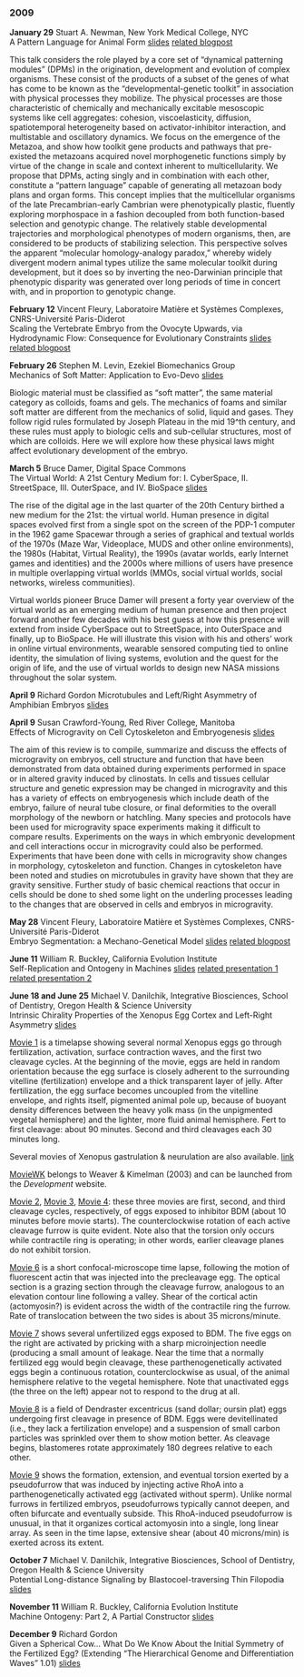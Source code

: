 ### 2009  
__January 29__ Stuart A. Newman, New York Medical College, NYC  
A Pattern Language for Animal Form [slides](https://github.com/Orthogonal-Research-Lab/Education-and-Participation/blob/master/Embryo%20Physics/Presentations/Newman2009.pdf) [related blogpost](http://embryogenesisexplained.rudnyi.ru/2010/11/the-origin-of-animal-eggs.html)

This talk considers the role played by a core set of “dynamical patterning modules” (DPMs) in the origination, development and evolution of complex organisms. These consist of the products of a subset of the genes of what has come to be known as the “developmental-genetic toolkit” in association with physical processes they mobilize. The physical processes are those characteristic of chemically and mechanically excitable mesoscopic systems like cell aggregates: cohesion, viscoelasticity, diffusion, spatiotemporal heterogeneity based on activator-inhibitor interaction, and multistable and oscillatory dynamics. We focus on the emergence of the Metazoa, and show how toolkit gene products and pathways that pre-existed the metazoans acquired novel morphogenetic functions simply by virtue of the change in scale and context inherent to multicellularity. We propose that DPMs, acting singly and in combination with each other, constitute a “pattern language” capable of generating all metazoan body plans and organ forms. This concept implies that the multicellular organisms of the late Precambrian-early Cambrian were phenotypically plastic, fluently exploring morphospace in a fashion decoupled from both function-based selection and genotypic change. The relatively stable developmental trajectories and morphological phenotypes of modern organisms, then, are considered to be products of stabilizing selection. This perspective solves the apparent “molecular homology-analogy paradox,” whereby widely divergent modern animal types utilize the same molecular toolkit during development, but it does so by inverting the neo-Darwinian principle that phenotypic disparity was generated over long periods of time in concert with, and in proportion to genotypic change.

__February 12__ Vincent Fleury, Laboratoire Matière et Systèmes Complexes, CNRS-Université Paris-Diderot   
Scaling the Vertebrate Embryo from the Ovocyte Upwards, via Hydrodynamic Flow: Consequence for Evolutionary Constraints [slides](https://github.com/Orthogonal-Research-Lab/Education-and-Participation/blob/master/Embryo%20Physics/Presentations/Fleury2009a.pdf) [related blogpost](http://embryogenesisexplained.rudnyi.ru/2009/05/embryo-segmentation-a-mechano-genetical-model.html)


__February 26__ Stephen M. Levin, Ezekiel Biomechanics Group  
Mechanics of Soft Matter: Application to Evo-Devo [slides](https://github.com/Orthogonal-Research-Lab/Education-and-Participation/blob/master/Embryo%20Physics/Presentations/Levin2009.pdf)

Biologic material must be classified as “soft matter”, the same material category as colloids, foams and gels. The mechanics of foams and similar soft matter are different from the mechanics of solid, liquid and gases. They follow rigid rules formulated by Joseph Plateau in the mid 19^th century, and these rules must apply to biologic cells and sub-cellular structures, most of which are colloids. Here we will explore how these physical laws might affect evolutionary development of the embryo.  

__March 5__ Bruce Damer, Digital Space Commons  
The Virtual World: A 21st Century Medium for: I. CyberSpace, II. StreetSpace, III. OuterSpace, and IV. BioSpace [slides](https://github.com/Orthogonal-Research-Lab/Education-and-Participation/blob/master/Embryo%20Physics/Presentations/Damer2009.pdf)

The rise of the digital age in the last quarter of the 20th Century birthed a new medium for the 21st: the virtual world. Human presence in digital spaces evolved first from a single spot on the screen of the PDP-1 computer in the 1962 game Spacewar  through a series of graphical and textual worlds of the 1970s (Maze War, Videoplace, MUDS and other online environments), the 1980s (Habitat, Virtual Reality), the 1990s (avatar worlds, early Internet games and identities) and the 2000s where millions of users have presence in multiple overlapping virtual worlds (MMOs, social virtual worlds, social networks, wireless communities).

Virtual worlds pioneer Bruce Damer will present a forty year overview of the virtual world as an emerging medium of human presence and then project forward another few decades with his best guess at how this presence will extend from inside CyberSpace out to StreetSpace, into OuterSpace and finally, up to BioSpace. He will illustrate this vision with his and others’ work in online virtual environments, wearable sensored computing tied to online identity, the simulation of living systems, evolution and the quest for the origin of life, and the use of virtual worlds to design new NASA missions throughout the solar system.  

__April 9__ Richard Gordon
Microtubules and Left/Right Asymmetry of Amphibian Embryos [slides](https://github.com/Orthogonal-Research-Lab/Education-and-Participation/blob/master/Embryo%20Physics/Presentations/Gordon2009Microtubules.pdf)


__April 9__ Susan Crawford-Young, Red River College, Manitoba  
Effects of Microgravity on Cell Cytoskeleton and Embryogenesis [slides](https://github.com/Orthogonal-Research-Lab/Education-and-Participation/blob/master/Embryo%20Physics/Presentations/Crawford-Young2009.pdf)

The aim of this review is to compile, summarize and discuss the effects of microgravity on embryos, cell structure and function that have been demonstrated from data obtained during experiments performed in space or in altered gravity induced by clinostats. In cells and tissues cellular structure and genetic expression may be changed in microgravity and this has a variety of effects on embryogenesis which include death of the embryo, failure of neural tube closure, or final deformities to the overall morphology of the newborn or hatchling. Many species and protocols have been used for microgravity space experiments making it difficult to compare results. Experiments on the ways in which embryonic development and cell interactions occur in microgravity could also be performed. Experiments that have been done with cells in microgravity show changes in morphology, cytoskeleton and function. Changes in cytoskeleton have been noted and studies on microtubules in gravity have shown that they are gravity sensitive. Further study of basic chemical reactions that occur in cells should be done to shed some light on the underling processes leading to the changes that are observed in cells and embryos in microgravity.

__May 28__ Vincent Fleury, Laboratoire Matière et Systèmes Complexes, CNRS-Université Paris-Diderot   
Embryo Segmentation: a Mechano-Genetical Model [slides](https://github.com/Orthogonal-Research-Lab/Education-and-Participation/blob/master/Embryo%20Physics/Presentations/Fleury2009b.pdf) [related blogpost](http://embryogenesisexplained.rudnyi.ru/2009/02/scaling-the-vertebrate-embryo.html)


__June 11__ William R. Buckley, California Evolution Institute  
Self-Replication and Ontogeny in Machines [slides](https://github.com/Orthogonal-Research-Lab/Education-and-Participation/blob/master/Embryo%20Physics/Presentations/Buckley2009a.pdf) [related presentation 1](https://github.com/Orthogonal-Research-Lab/Education-and-Participation/blob/master/Embryo%20Physics/Presentations/Buckley2009b.pdf) [related presentation 2](https://github.com/Orthogonal-Research-Lab/Education-and-Participation/blob/master/Embryo%20Physics/Presentations/Buckley2010.pdf)


__June 18 and June 25__ Michael V. Danilchik, Integrative Biosciences, School of Dentistry, Oregon Health & Science University  
Intrinsic Chirality Properties of the Xenopus Egg Cortex and Left-Right Asymmetry [slides](https://github.com/Orthogonal-Research-Lab/Education-and-Participation/blob/master/Embryo%20Physics/Presentations/Danilchik2009a.pdf)

[Movie 1](https://github.com/Orthogonal-Research-Lab/Education-and-Participation/blob/master/Embryo%20Physics/Movies/Movie1.mov) is a timelapse showing several normal Xenopus eggs go through fertilization, activation, surface contraction waves, and the first two cleavage cycles. At the beginning of the movie, eggs are held in random orientation because the egg surface is closely adherent to the surrounding vitelline (fertilization) envelope and a thick transparent layer of jelly. After fertilization, the egg surface becomes uncoupled from the vitelline envelope, and rights itself, pigmented animal pole up, because of buoyant density differences between the heavy yolk mass (in the unpigmented vegetal hemisphere) and the lighter, more fluid animal hemisphere. Fert to first cleavage: about 90 minutes. Second and third cleavages each 30 minutes long.

Several movies of Xenopus gastrulation & neurulation are also available. [link](http://www.xenbase.org/xenbase/original/atlas/movies.html)  

[MovieWK](http://dev.biologists.org/content/vol130/issue22/images/data/5425/DC1/Movie3.mov) belongs to Weaver & Kimelman (2003) and can be launched from the _Development_ website.  

[Movie 2](https://github.com/Orthogonal-Research-Lab/Education-and-Participation/blob/master/Embryo%20Physics/Movies/Movie2.mov), [Movie 3](https://github.com/Orthogonal-Research-Lab/Education-and-Participation/blob/master/Embryo%20Physics/Movies/Movie3.mov), [Movie 4](https://github.com/Orthogonal-Research-Lab/Education-and-Participation/blob/master/Embryo%20Physics/Movies/Movie4.mov): these three movies are first, second, and third cleavage cycles, respectively, of eggs exposed to inhibitor BDM (about 10 minutes before movie starts). The counterclockwise rotation of each active cleavage furrow is quite evident. Note also that the torsion only occurs while contractile ring is operating; in other words, earlier cleavage planes do not exhibit torsion.

[Movie 6](https://github.com/Orthogonal-Research-Lab/Education-and-Participation/blob/master/Embryo%20Physics/Movies/Movie6.mov) is a short confocal-microscope time lapse, following the motion of fluorescent actin that was injected into the precleavage egg. The optical section is a grazing section through the cleavage furrow, analogous to an elevation contour line following a valley. Shear of the cortical actin (actomyosin?) is evident across the width of the contractile ring the furrow. Rate of translocation between the two sides is about 35 microns/minute.

[Movie 7](https://github.com/Orthogonal-Research-Lab/Education-and-Participation/blob/master/Embryo%20Physics/Movies/Movie7.mov) shows several unfertilized eggs exposed to BDM. The five eggs on the right are activated by pricking with a sharp microinjection needle (producing a small amount of leakage. Near the time that a normally fertilized egg would begin cleavage, these parthenogenetically activated eggs begin a continuous rotation, counterclockwise as usual, of the animal hemisphere relative to the vegetal hemisphere. Note that unactivated eggs (the three on the left) appear not to respond to the drug at all.

[Movie 8](https://github.com/Orthogonal-Research-Lab/Education-and-Participation/blob/master/Embryo%20Physics/Movies/Movie8.mov) is a field of Dendraster excentricus (sand dollar; oursin plat) eggs undergoing first cleavage in presence of BDM. Eggs were devitellinated (i.e., they lack a fertilization envelope) and a suspension of small carbon particles was sprinkled over them to show motion better. As cleavage begins, blastomeres rotate approximately 180 degrees relative to each other.

[Movie 9](https://github.com/Orthogonal-Research-Lab/Education-and-Participation/blob/master/Embryo%20Physics/Movies/Movie9.mov) shows the formation, extension, and eventual torsion exerted by a pseudofurrow that was induced by injecting active RhoA into a parthenogenetically activated egg (activated without sperm). Unlike normal furrows in fertilized embryos, pseudofurrows typically cannot deepen, and often bifurcate and eventually subside. This RhoA-induced pseudofurrow is unusual, in that it organizes cortical actomyosin into a single, long linear array. As seen in the time lapse, extensive shear (about 40 microns/min) is exerted across its extent.

__October 7__ Michael V. Danilchik, Integrative Biosciences, School of Dentistry, Oregon Health & Science University  
Potential Long-distance Signaling by Blastocoel-traversing Thin Filopodia [slides](https://github.com/Orthogonal-Research-Lab/Education-and-Participation/blob/master/Embryo%20Physics/Presentations/Danilchik2009b.pdf)


__November 11__ William R. Buckley, California Evolution Institute  
Machine Ontogeny: Part 2, A Partial Constructor [slides](https://github.com/Orthogonal-Research-Lab/Education-and-Participation/blob/master/Embryo%20Physics/Presentations/Buckley2009b.pdf)


__December 9__ Richard Gordon  
Given a Spherical Cow… What Do We Know About the Initial Symmetry of the Fertilized Egg? (Extending “The Hierarchical Genome and Differentiation Waves” 1.01) [slides](https://github.com/Orthogonal-Research-Lab/Education-and-Participation/blob/master/Embryo%20Physics/Presentations/Gordon2009.pdf)
